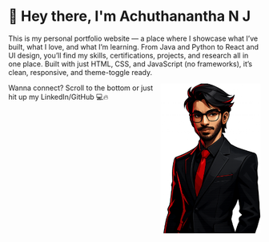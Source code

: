 # 👋 Hey there, I'm Achuthanantha N J

This is my personal portfolio website — a place where I showcase what I’ve built, what I love, and what I’m learning. From Java and Python to React and UI design, you’ll find my skills, certifications, projects, and research all in one place. Built with just HTML, CSS, and JavaScript (no frameworks), it’s clean, responsive, and theme-toggle ready.

<img align="right" src="pics/valochar.png" width="200" alt="Portfolio Preview">

Wanna connect? Scroll to the bottom or just hit up my LinkedIn/GitHub 💻🔥
